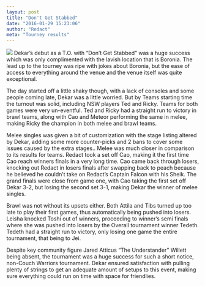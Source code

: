 ```yaml
---
layout: post
title: "Don't Get Stabbed"
date: "2016-01-29 15:23:06"
author: "Redact"
meta: "Tourney results"
---
```

<img src="{{ site.baseurl }}/images/Dekar.jpg" class="fit image">
Dekar’s debut as a T.O. with “Don’t Get Stabbed” was a huge success which was only complimented with the lavish location that is Boronia. The lead up to the tourney was ripe with jokes about Boronia, but the ease of access to everything around the venue and the venue itself was quite exceptional.

The day started off a little shaky though, with a lack of consoles and some people coming late, Dekar was a little worried. But by Teams starting time the turnout was solid, including NSW players Ted and Ricky. Teams for both games were very un-eventful. Ted and Ricky had a straight run to victory in brawl teams, along with Cao and Meteor performing the same in melee, making Ricky the champion in both melee and brawl teams.

Melee singles was given a bit of customization with the stage listing altered by Dekar, adding some more counter-picks and 2 bans to cover some issues caused by the extra stages.. Melee was much closer in comparison to its results for teams. Redact took a set off Cao, making it the first time Cao reach winners finals in a very long time. Cao came back through losers, knocking out Redact in losers finals after swapping back to peach because he believed he couldn’t take on Redact’s Captain Falcon with his Sheik. The grand finals were close from game one, with Cao taking the first set off Dekar 3-2, but losing the second set 3-1, making Dekar the winner of melee singles.

Brawl was not without its upsets either. Both Attila and Tibs turned up too late to play their first games, thus automatically being pushed into losers. Leisha knocked Toshi out of winners, proceeding to winner’s semi finals where she was pushed into losers by the Overall tournament winner Tedeth. Tedeth had a straight run to victory, only losing one game the entire tournament, that being to Jei.

Despite key community figure Jared Atticus “The Understander” Willett being absent, the tournament was a huge success for such a short notice, non-Couch Warriors tournament. Dekar ensured satisfaction with pulling plenty of strings to get an adequate amount of setups to this event, making sure everything could run on time with space for friendlies.
